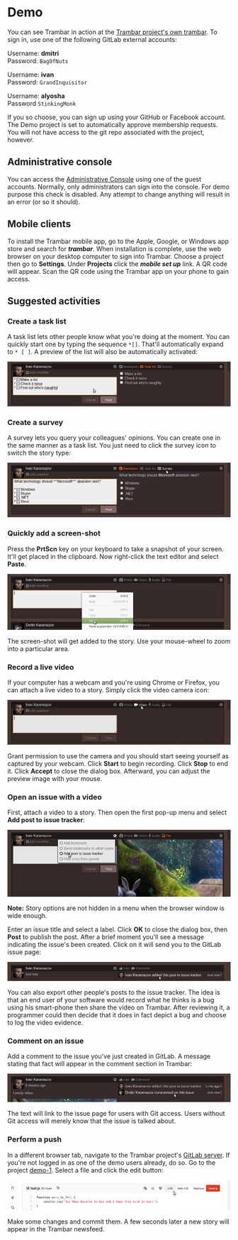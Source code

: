 Demo
====

You can see Trambar in action at the [Trambar project's own trambar](https://live.trambar.io/). To sign in, use one of the following GitLab external accounts:

Username: **dmitri**  
Password: `BagOfNuts`

Username: **ivan**  
Password: `GrandInquisitor`

Username: **alyosha**  
Password `StinkingMonk`

If you so choose, you can sign up using your GitHub or Facebook account. The Demo project is set to automatically approve membership requests. You will not have access to the git repo associated with the project, however.

## Administrative console

You can access the [Administrative Console](https://live.trambar.io/admin/) using one of the guest accounts. Normally, only administrators can sign into the console. For demo purpose this check is disabled. Any attempt to change anything will result in an error (or so it should).

## Mobile clients

To install the Trambar mobile app, go to the Apple, Google, or Windows app store and search for ***trambar***. When installation is complete, use the web browser on your desktop computer to sign into Trambar. Choose a project then go to **Settings**. Under **Projects** click the ***mobile set up*** link. A QR code will appear. Scan the QR code using the Trambar app on your phone to gain access.

## Suggested activities

### Create a task list

A task list lets other people know what you're doing at the moment. You can quickly start one by typing the sequence `*[]`. That'll automatically expand to `* [ ]`. A preview of the list will also be automatically activated:

![Task list](screenshots/editor-task-list.jpg)

### Create a survey

A survey lets you query your colleagues' opinions. You can create one in the same manner as a task list. You just need to click the survey icon to switch the story type:

![Survey](screenshots/editor-survey.jpg)

### Quickly add a screen-shot

Press the **PrtScn** key on your keyboard to take a snapshot of your screen. It'll get placed in the clipboard. Now right-click the text editor and select **Paste**.

![Paste image](screenshots/editor-paste.jpg)

The screen-shot will get added to the story. Use your mouse-wheel to zoom into a particular area.

### Record a live video

If your computer has a webcam and you're using Chrome or Firefox, you can attach a live video to a story. Simply click the video camera icon:

![Video icon](screenshots/editor-video.jpg)

Grant permission to use the camera and you should start seeing yourself as captured by your webcam. Click **Start** to begin recording. Click **Stop** to end it. Click **Accept** to close the dialog box. Afterward, you can adjust the preview image with your mouse.

### Open an issue with a video

First, attach a video to a story. Then open the first pop-up menu and select **Add post to issue tracker**:

![Adding issue](screenshots/editor-issue-tracker.jpg)

**Note:** Story options are not hidden in a menu when the browser window is wide enough.

Enter an issue title and select a label. Click **OK** to close the dialog box, then **Post** to publish the post. After a brief moment you'll see a message indicating the issue's been created. Click on it will send you to the GitLab issue page:

![Issue added](screenshots/reaction-issue-tracker.jpg)

You can also export other people's posts to the issue tracker. The idea is that an end user of your software would record what he thinks is a bug using his smart-phone then share the video on Trambar. After reviewing it, a programmer could then decide that it does in fact depict a bug and choose to log the video evidence.

### Comment on an issue

Add a comment to the issue you've just created in GitLab. A message stating that fact will appear in the comment section in Trambar:

![Issue comment](screenshots/reaction-issue-tracker-note.jpg)

The text will link to the issue page for users with Git access. Users without Git access will merely know that the issue is talked about.

### Perform a push

In a different browser tab, navigate to the Trambar project's [GitLab server](https://gitlab.trambar.io/). If you're not logged in as one of the demo users already, do so. Go to the project [demo-1](https://gitlab.trambar.io/demo/demo1). Select a file and click the edit button:

![Edit file](screenshots/gitlab-edit-file.jpg)

Make some changes and commit them. A few seconds later a new story will appear in the Trambar newsfeed.
